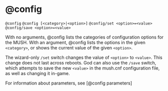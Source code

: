 # @config
`@config`
`@config [<category>|<option>]`
`@config/set <option>=<value>`
`@config/save <option>=<value>`

With no arguments, @config lists the categories of configuration options for the MUSH. With an argument, @config lists the options in the given `<category>`, or shows the current value of the given `<option>`.

The wizard-only `/set` switch changes the value of `<option>` to `<value>`. This change does not last across reboots. God can also use the `/save` switch, which attempts to save the new `<value>` in the mush.cnf configuration file, as well as changing it in-game.

For information about parameters, see [@config parameters]

